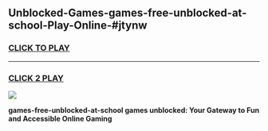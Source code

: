 
## Unblocked-Games-games-free-unblocked-at-school-Play-Online-#jtynw
<h3>
<a href="https://premium.freeplayer.one?title=games-free-unblocked-at-school&ref=27F">CLICK TO PLAY</a></h3>
<hr>

<h3>
<a href="https://premium.freeplayer.one?title=games-free-unblocked-at-school&ref=27F">CLICK 2 PLAY</a>
  
</h3>

<a href="https://premium.freeplayer.one?title=games-free-unblocked-at-school&ref=27F"><img src="https://clearcache.store/games.png"></a>


**games-free-unblocked-at-school games unblocked: Your Gateway to Fun and Accessible Online Gaming**
